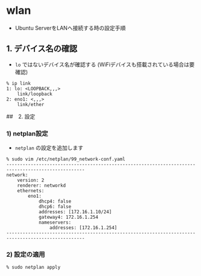 # wlan

- Ubuntu ServerをLANへ接続する時の設定手順

## 1. デバイス名の確認

- `lo` ではないデバイス名が確認する (WiFiデバイスも搭載されている場合は要確認)

```
% ip link
1: lo: <LOOPBACK,,,>
    link/loopback
2: eno1: <,,,>
    link/ether
```

##　2. 設定

### 1) netplan設定

- `netplan` の設定を追加します

```
% sudo vim /etc/netplan/99_network-conf.yaml
---------------------------------------------------------------------------------------------------
network:
    version: 2
    renderer: networkd
    ethernets:
        eno1:
            dhcp4: false
            dhcp6: false
            addresses: [172.16.1.10/24]
            gateway4: 172.16.1.254
            nameservers:
                addresses: [172.16.1.254]
---------------------------------------------------------------------------------------------------
```

### 2) 設定の適用

```
% sudo netplan apply
```



